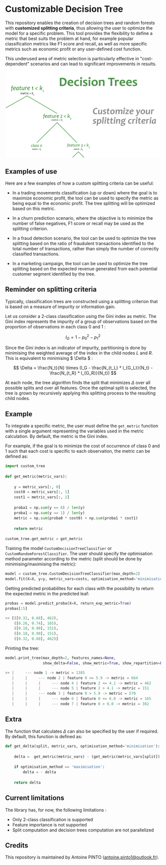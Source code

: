 # Customizable Decision Tree

This repository enables the creation of decision trees and random forests with **customized splitting criteria**, thus allowing the user to optimize the model for a specific problem. This tool provides the flexibility to define a metric that best suits the problem at hand, for example popular classification metrics like F1 score and recall, as well as more specific metrics such as economic profit or any user-defined cost function. 

This underused area of metric selection is particularly effective in "cost-dependent" scenarios and can lead to significant improvements in results.

<p align="center">
  <img src="img/illustration.jpg" alt="drawing" width="500"/>
</p>

## Examples of use

Here are a few examples of how a custom splitting criteria can be useful:

*   In a trading movements classification (up or down) where the goal is to maximize economic profit, the tool can be used to specify the metric as being equal to the economic profit. The tree splitting will be optimized based on this metric.

*   In a churn prediction scenario, where the objective is to minimize the number of false negatives, F1 score or recall may be used as the splitting criterion.

*   In a fraud detection scenario, the tool can be used to optimize the tree splitting based on the ratio of fraudulent transactions identified to the total number of transactions, rather than simply the number of correctly classified transactions.

*   In a marketing campaign, the tool can be used to optimize the tree splitting based on the expected revenue generated from each potential customer segment identified by the tree.

## Reminder on splitting criteria

Typically, classification trees are constructed using a splitting criterion that is based on a measure of impurity or information gain. 

Let us consider a 2-class classification using the Gini index as metric. The Gini index represents the impurity of a group of observations based on the proportion of observations in each class 0 and 1 :

$$ I_{G} = 1 - p_0^2 - p_1^2 $$

Since the Gini index is an indicator of impurity, partitioning is done by minimising the weighted average of the index in the child nodes $L$ and $R$. This is equivalent to minimising $ \Delta $ :

$$ \Delta = \frac{N_t}{N} \times (I_G - \frac{N_{t_L} * I_{G_L}}{N_t} - \frac{N_{t_R} * I_{G_R}}{N_t}) $$

At each node, the tree algorithm finds the split that minimizes $\Delta$ over all possible splits and over all features. Once the optimal split is selected, the tree is grown by recursively applying this splitting process to the resulting child nodes.

## Example

To integrate a specific metric, the user must define the `get_metric` function with a single argument representing the variables used in the metric calculation. By default, the metric is the Gini index.

For example, if the goal is to minimize the cost of occurrence of class 0 and 1 such that each cost is specific to each observation, the metric can be defined as:

```python
import custom_tree

def get_metric(metric_vars):

    y = metric_vars[:, 0]
    cost0 = metric_vars[:, 1]
    cost1 = metric_vars[:, 2]

    proba1 = np.sum(y == 0) / len(y)
    proba1 = np.sum(y == 1) / len(y)
    metric = np.sum(proba0 * cost0) + np.sum(proba1 * cost1)

    return metric

custom_tree.get_metric = get_metric
```

Training the model `CustomDecisionTreeClassifier` or `CustomRandomForestClassifier`. The user should specify the optimisation method parameter according to the metric (split should be done by minimising/maximising the metric):

```python
model = custom_tree.CustomDecisionTreeClassifier(max_depth=2)
model.fit(X=X, y=y, metric_vars=costs, optimisation_method='minimisation')
```

Getting predicted probabilites for each class with the possibility to return the expected metric in the predicted leaf:

```python
probas = model.predict_proba(X=X, return_exp_metric=True)
probas[:5]
```

```python
>> [([0.32, 0.68], 462),
    ([0.26, 0.74], 165),
    ([0.10, 0.90], 151),
    ([0.10, 0.90], 151),
    ([0.32, 0.68], 462)]
 ```

Printing the tree:

```python
model.print_tree(max_depth=2, features_names=None, 
                 show_delta=False, show_metric=True, show_repartition=False)
```

```python
>> |     --- node 1 -> metric = 1385
   |     |     --- node 2 | feature 0 <= 5.9 -> metric = 664
   |     |     |     --- node 4 | feature 2 <= 4.1 -> metric = 462
   |     |     |     --- node 5 | feature 2 > 4.1 -> metric = 151
   |     |     --- node 3 | feature 0 > 5.9 -> metric = 570
   |     |     |     --- node 6 | feature 0 <= 6.0 -> metric = 165
   |     |     |     --- node 7 | feature 0 > 6.0 -> metric = 302
```

## Extra

The function that calculates $\Delta$ can also be specified by the user if required. By default, this function is defined as:

```python
def get_delta(split, metric_vars, optimisation_method='minimisation'):

    delta =  get_metric(metric_vars) - (get_metric(metric_vars[split]) + get_metric(metric_vars[np.invert(split)]))

    if optimisation_method == 'maximisation':
        delta = - delta

    return delta
``` 

## Current limitations

The library has, for now, the following limitations :

*   Only 2-class classification is supported
*   Feature importance is not supported
*   Split computation and decision trees computation are not parallelized

## Credits

This repository is maintained by Antoine PINTO (antoine.pinto1@outlook.fr).